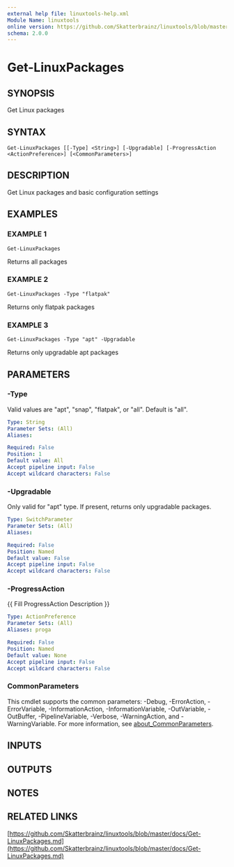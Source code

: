 ```yaml
---
external help file: linuxtools-help.xml
Module Name: linuxtools
online version: https://github.com/Skatterbrainz/linuxtools/blob/master/docs/Get-LinuxPackages.md
schema: 2.0.0
---
```


# Get-LinuxPackages

## SYNOPSIS
Get Linux packages

## SYNTAX

```
Get-LinuxPackages [[-Type] <String>] [-Upgradable] [-ProgressAction <ActionPreference>] [<CommonParameters>]
```

## DESCRIPTION
Get Linux packages and basic configuration settings

## EXAMPLES

### EXAMPLE 1
```
Get-LinuxPackages
```

Returns all packages

### EXAMPLE 2
```
Get-LinuxPackages -Type "flatpak"
```

Returns only flatpak packages

### EXAMPLE 3
```
Get-LinuxPackages -Type "apt" -Upgradable
```

Returns only upgradable apt packages

## PARAMETERS

### -Type
Valid values are "apt", "snap", "flatpak", or "all".
Default is "all".

```yaml
Type: String
Parameter Sets: (All)
Aliases:

Required: False
Position: 1
Default value: All
Accept pipeline input: False
Accept wildcard characters: False
```

### -Upgradable
Only valid for "apt" type.
If present, returns only upgradable packages.

```yaml
Type: SwitchParameter
Parameter Sets: (All)
Aliases:

Required: False
Position: Named
Default value: False
Accept pipeline input: False
Accept wildcard characters: False
```

### -ProgressAction
{{ Fill ProgressAction Description }}

```yaml
Type: ActionPreference
Parameter Sets: (All)
Aliases: proga

Required: False
Position: Named
Default value: None
Accept pipeline input: False
Accept wildcard characters: False
```

### CommonParameters
This cmdlet supports the common parameters: -Debug, -ErrorAction, -ErrorVariable, -InformationAction, -InformationVariable, -OutVariable, -OutBuffer, -PipelineVariable, -Verbose, -WarningAction, and -WarningVariable. For more information, see [about_CommonParameters](http://go.microsoft.com/fwlink/?LinkID=113216).

## INPUTS

## OUTPUTS

## NOTES

## RELATED LINKS

[https://github.com/Skatterbrainz/linuxtools/blob/master/docs/Get-LinuxPackages.md](https://github.com/Skatterbrainz/linuxtools/blob/master/docs/Get-LinuxPackages.md)

